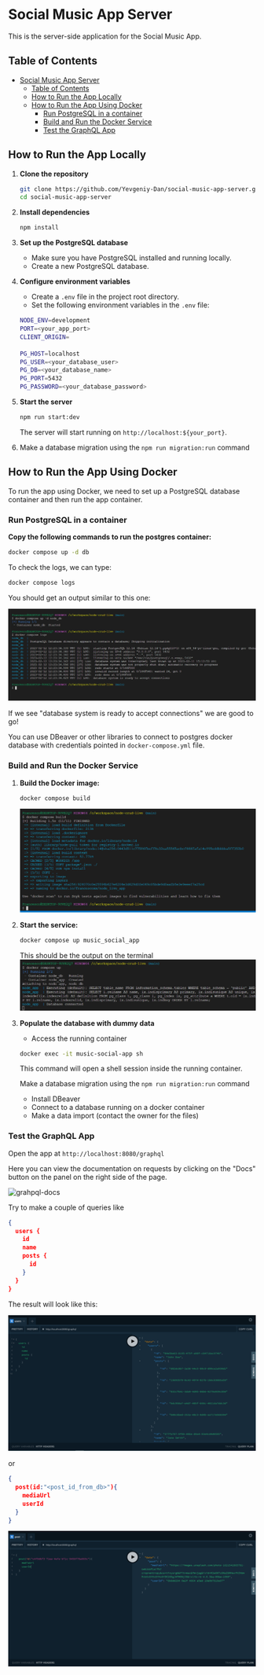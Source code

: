 # Social Music App Server

This is the server-side application for the Social Music App.

## Table of Contents

- [Social Music App Server](#social-music-app-server)
  - [Table of Contents](#table-of-contents)
  - [How to Run the App Locally](#how-to-run-the-app-locally)
  - [How to Run the App Using Docker](#how-to-run-the-app-using-docker)
    - [Run PostgreSQL in a container](#run-postgresql-in-a-container)
    - [Build and Run the Docker Service](#build-and-run-the-docker-service)
    - [Test the GraphQL App](#test-the-graphql-app)

## How to Run the App Locally

1. **Clone the repository**

   ```bash
   git clone https://github.com/Yevgeniy-Dan/social-music-app-server.git
   cd social-music-app-server
   ```

2. **Install dependencies**
   ```bash
   npm install
   ```
3. **Set up the PostgreSQL database**
   - Make sure you have PostgreSQL installed and running locally.
   - Create a new PostgreSQL database.
4. **Configure environment variables**

   - Create a `.env` file in the project root directory.
   - Set the following environment variables in the `.env` file:

   ```bash
   NODE_ENV=development
   PORT=<your_app_port>
   CLIENT_ORIGIN=

   PG_HOST=localhost
   PG_USER=<your_database_user>
   PG_DB=<your_database_name>
   PG_PORT=5432
   PG_PASSWORD=<your_database_password>

   ```

   <!-- 5. **Run database migrations**
      ```bash
      npm run migrate
      ``` -->

5. **Start the server**

   ```bash
   npm run start:dev
   ```

   The server will start running on `http://localhost:${your_port}`.

6. Make a database migration using the `npm run migration:run` command

## How to Run the App Using Docker

To run the app using Docker, we need to set up a PostgreSQL database container and then run the app container.

### Run PostgreSQL in a container

**Copy the following commands to run the postgres container:**

```bash
docker compose up -d db
```

To check the logs, we can type:

```bash
docker compose logs
```

You should get an output similar to this one:

![docker-compose-logs](./images/docker/docker-compose-logs.png)

If we see "database system is ready to accept connections" we are good to go!

You can use DBeaver or other libraries to connect to postgres docker database with credentials pointed in `docker-compose.yml` file.

### Build and Run the Docker Service

1. **Build the Docker image:**

   ```bash
   docker compose build
   ```

   ![docker-compose-build](./images/docker/docker-build.png)

2. **Start the service:**

   ```bash
   docker compose up music_social_app
   ```

   This should be the output on the terminal
   ![docker-compose-up](./images/docker/docker-compose-up.png)

3. **Populate the database with dummy data**

   - Access the running container

   ```bash
   docker exec -it music-social-app sh
   ```

   This command will open a shell session inside the running container.

   Make a database migration using the `npm run migration:run` command
   <!-- npm run migration:generate -- database/migrations/InitialMigration       -->

   - Install DBeaver
   - Connect to a database running on a docker container
   - Make a data import (contact the owner for the files)

   <!-- - Run the seed script inside the container

   ```bash
   $ npm run seed
   ``` -->

<!-- This will execute the seed script using the Node.js environment inside the container. -->

### Test the GraphQL App

Open the app at `http://localhost:8080/graphql`

Here you can view the documentation on requests by clicking on the "Docs" button on the panel on the right side of the page.

![grahpql-docs](./images/graphql/docs.png)

Try to make a couple of queries like

```json
{
  users {
    id
    name
    posts {
      id
    }
  }
}
```

The result will look like this:

![grahpql-users-request](./images/graphql/users.png)

or

```json
{
  post(id:"<post_id_from_db>"){
    mediaUrl
    userId
  }
}
```

![grahpql-post-request](./images/graphql/post.png)

